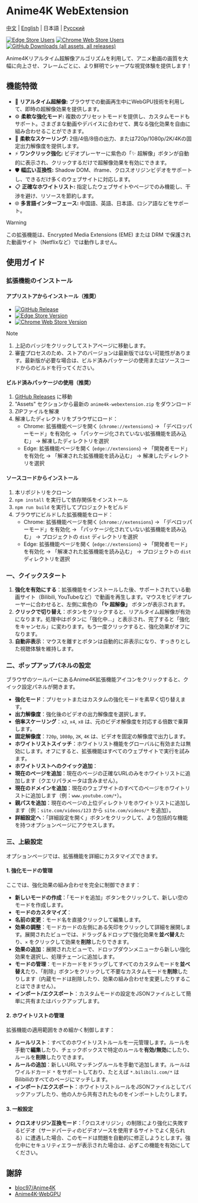 # Anime4K WebExtension

[中文](./README.md) | [English](./README.en.md) | 日本語 | [Русский](./README.ru.md)

[![Edge Store Users](https://img.shields.io/badge/dynamic/json?url=https%3A%2F%2Fmicrosoftedge.microsoft.com%2Faddons%2Fgetproductdetailsbycrxid%2Fffopffngebibpmeodlhhkdlaejnmdlam&query=%24.activeInstallCount&style=flat-square&label=Edge%E3%83%A6%E3%83%BC%E3%82%B6%E3%83%BC)](https://microsoftedge.microsoft.com/addons/detail/anime4k-webextension/ffopffngebibpmeodlhhkdlaejnmdlam) [![Chrome Web Store Users](https://img.shields.io/chrome-web-store/users/hpmbccepehpoanjpjkamfdpdkbmfmhek?style=flat-square&label=Chrome%E3%83%A6%E3%83%BC%E3%82%B6%E3%83%BC)](https://chromewebstore.google.com/detail/anime4k-webextension/hpmbccepehpoanjpjkamfdpdkbmfmhek) [![GitHub Downloads (all assets, all releases)](https://img.shields.io/github/downloads/chenmozhijin/Anime4K-WebExtension/total?style=flat-square&label=GitHub%E3%83%80%E3%82%A6%E3%83%B3%E3%83%AD%E3%83%BC%E3%83%89)](https://github.com/chenmozhijin/Anime4K-WebExtension/releases/latest)

Anime4Kリアルタイム超解像アルゴリズムを利用して、アニメ動画の画質を大幅に向上させ、フレームごとに、より鮮明でシャープな視覚体験を提供します！

## 機能特徴

- 🚀 **リアルタイム超解像:** ブラウザでの動画再生中にWebGPU技術を利用して、即時の超解像効果を提供します。
- ⚙️ **柔軟な強化モード:** 複数のプリセットモードを提供し、カスタムモードもサポート。さまざまな動画やデバイスに合わせて、異なる強化効果を自由に組み合わせることができます。
- 📏 **柔軟なスケーリング:** 2倍/4倍/8倍の出力、または720p/1080p/2K/4Kの固定出力解像度を提供します。
- ⚡ **ワンクリック強化:** ビデオプレーヤーに紫色の「✨ 超解像」ボタンが自動的に表示され、クリックするだけで超解像効果を有効にできます。
- 🛡️ **幅広い互換性:** Shadow DOM、iframe、クロスオリジンビデオをサポートし、できるだけ多くのウェブサイトに対応します。
- 📋 **正確なホワイトリスト:** 指定したウェブサイトやページでのみ機能し、干渉を避け、リソースを節約します。
- 🌐 **多言語インターフェース:** 中国語、英語、日本語、ロシア語などをサポート。

> [!WARNING]
> この拡張機能は、Encrypted Media Extensions (EME) または DRM で保護された動画サイト（Netflixなど）では動作しません。

## 使用ガイド

### 拡張機能のインストール

#### アプリストアからインストール（推奨）

- [![GitHub Release](https://img.shields.io/github/v/release/chenmozhijin/Anime4K-WebExtension?style=flat-square&label=%E6%9C%80%E6%96%B0%E3%83%90%E3%83%BC%E3%82%B8%E3%83%A7%E3%83%B3)](https://github.com/chenmozhijin/Anime4K-WebExtension/releases/latest)
- [![Edge Store Version](https://img.shields.io/badge/dynamic/json?url=https%3A%2F%2Fmicrosoftedge.microsoft.com%2Faddons%2Fgetproductdetailsbycrxid%2Fffopffngebibpmeodlhhkdlaejnmdlam&query=%24.version&style=flat-square&label=Edge%E6%8B%A1%E5%BC%B5%E6%A9%9F%E8%83%BD%E3%82%B9%E3%83%88%E3%82%A2)](https://microsoftedge.microsoft.com/addons/detail/anime4k-webextension/ffopffngebibpmeodlhhkdlaejnmdlam)
- [![Chrome Web Store Version](https://img.shields.io/chrome-web-store/v/hpmbccepehpoanjpjkamfdpdkbmfmhek?style=flat-square&label=Chrome%E3%82%A6%E3%82%A7%E3%83%96%E3%82%B9%E3%83%88%E3%82%A2)](https://chromewebstore.google.com/detail/anime4k-webextension/hpmbccepehpoanjpjkamfdpdkbmfmhek)

> [!NOTE]
>
> 1. 上記のバッジをクリックしてストアページに移動します。
> 2. 審査プロセスのため、ストアのバージョンは最新版ではない可能性があります。最新版が必要な場合は、ビルド済みパッケージの使用またはソースコードからのビルドを行ってください。

#### ビルド済みパッケージの使用（推奨）

1. [GitHub Releases](https://github.com/chenmozhijin/Anime4K-WebExtension/releases/latest) に移動
2. "Assets" セクションから最新の `anime4k-webextension.zip` をダウンロード
3. ZIPファイルを解凍
4. 解凍したディレクトリをブラウザにロード：
   - Chrome: 拡張機能ページを開く (`chrome://extensions`) → 「デベロッパーモード」を有効化 → 「パッケージ化されていない拡張機能を読み込む」 → 解凍したディレクトリを選択
   - Edge: 拡張機能ページを開く (`edge://extensions`) → 「開発者モード」を有効化 → 「解凍された拡張機能を読み込む」 → 解凍したディレクトリを選択

#### ソースコードからインストール

1. 本リポジトリをクローン
2. `npm install` を実行して依存関係をインストール
3. `npm run build` を実行してプロジェクトをビルド
4. ブラウザにビルドした拡張機能をロード：
   - Chrome: 拡張機能ページを開く (`chrome://extensions`) → 「デベロッパーモード」を有効化 → 「パッケージ化されていない拡張機能を読み込む」 → プロジェクトの `dist` ディレクトリを選択
   - Edge: 拡張機能ページを開く (`edge://extensions`) → 「開発者モード」を有効化 → 「解凍された拡張機能を読み込む」 → プロジェクトの `dist` ディレクトリを選択

### 一、クイックスタート

1. **強化を有効にする**：拡張機能をインストールした後、サポートされている動画サイト（Bilibili, YouTubeなど）で動画を再生します。マウスをビデオプレーヤーに合わせると、左側に紫色の **「✨ 超解像」** ボタンが表示されます。
2. **クリックで切り替え**：ボタンをクリックすると、リアルタイム超解像が有効になります。処理中はボタンに「強化中...」と表示され、完了すると「強化をキャンセル」に変わります。もう一度クリックすると、強化効果がオフになります。
3. **自動非表示**：マウスを離すとボタンは自動的に非表示になり、すっきりとした視聴体験を維持します。

### 二、ポップアップパネルの設定

ブラウザのツールバーにあるAnime4K拡張機能アイコンをクリックすると、クイック設定パネルが開きます。

- **強化モード**：プリセットまたはカスタムの強化モードを素早く切り替えます。
- **出力解像度**：強化後のビデオの出力解像度を選択します。
- **倍率スケーリング**：`x2`, `x4`, `x8` は、元のビデオ解像度を対応する倍数で乗算します。
- **固定解像度**：`720p`, `1080p`, `2K`, `4K` は、ビデオを固定の解像度で出力します。
- **ホワイトリストスイッチ**：ホワイトリスト機能をグローバルに有効または無効にします。オフにすると、拡張機能はすべてのウェブサイトで実行を試みます。
- **ホワイトリストへのクイック追加**：
- **現在のページを追加**：現在のページの正確なURLのみをホワイトリストに追加します（クエリパラメータは含みません）。
- **現在のドメインを追加**：現在のウェブサイトのすべてのページをホワイトリストに追加します（例：`www.youtube.com/*`）。
- **親パスを追加**：現在のページの上位ディレクトリをホワイトリストに追加します（例：`site.com/videos/123` から `site.com/videos/*` を追加）。
- **詳細設定へ**：「詳細設定を開く」ボタンをクリックして、より包括的な機能を持つオプションページにアクセスします。

### 三、上級設定

オプションページでは、拡張機能を詳細にカスタマイズできます。

#### 1. 強化モードの管理

ここでは、強化効果の組み合わせを完全に制御できます：

- **新しいモードの作成**：「モードを追加」ボタンをクリックして、新しい空のモードを作成します。
- **モードのカスタマイズ**：
- **名前の変更**：モード名を直接クリックして編集します。
- **効果の調整**：モードカードの左側にある矢印をクリックして詳細を展開します。展開されたビューでは、ドラッグ＆ドロップで強化効果を**並べ替え**たり、`×` をクリックして効果を**削除**したりできます。
- **効果の追加**：展開されたビューで、ドロップダウンメニューから新しい強化効果を選択し、処理チェーンに追加します。
- **モードの管理**：モードカードをドラッグしてすべてのカスタムモードを**並べ替え**たり、「削除」ボタンをクリックして不要なカスタムモードを**削除**したりします（内蔵モードは削除したり、効果の組み合わせを変更したりすることはできません）。
- **インポート/エクスポート**：カスタムモードの設定をJSONファイルとして簡単に共有またはバックアップします。

#### 2. ホワイトリストの管理

拡張機能の適用範囲をきめ細かく制御します：

- **ルールリスト**：すべてのホワイトリストルールを一元管理します。ルールを手動で**編集**したり、チェックボックスで特定のルールを**有効/無効**にしたり、ルールを**削除**したりできます。
- **ルールの追加**：新しいURLマッチングルールを手動で追加します。ルールはワイルドカード `*` をサポートしており、たとえば `*.bilibili.com/*` はBilibiliのすべてのページにマッチします。
- **インポート/エクスポート**：ホワイトリストルールをJSONファイルとしてバックアップしたり、他の人から共有されたものをインポートしたりします。

#### 3. 一般設定

- **クロスオリジン互換モード**：「クロスオリジン」の制限により強化に失敗するビデオ（サードパーティのビデオソースを使用するサイトでよく見られる）に遭遇した場合、このモードは問題を自動的に修正しようとします。強化中にセキュリティエラーが表示された場合は、必ずこの機能を有効にしてください。

## 謝辞

- [bloc97/Anime4K](https://github.com/bloc97/Anime4K)
- [Anime4K-WebGPU](https://github.com/Anime4KWebBoost/Anime4K-WebGPU)

